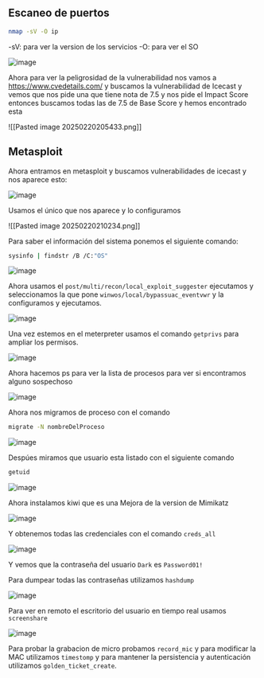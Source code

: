 
## Escaneo de puertos

```bash
nmap -sV -O ip
```

-sV: para ver la version de los servicios
-O: para ver el SO

![image](TryHackMe/Ice/1.png)

Ahora para ver la peligrosidad de la vulnerabilidad nos vamos a https://www.cvedetails.com/ y buscamos la vulnerabilidad de Icecast y vemos que nos pide una que tiene nota de 7.5 y nos pide el Impact Score entonces buscamos todas las de 7.5 de Base Score y hemos encontrado esta

![[Pasted image 20250220205433.png]]

## Metasploit

Ahora entramos en metasploit y buscamos vulnerabilidades de icecast y nos aparece esto:


![image](TryHackMe/Ice/2.png)

Usamos el único que nos aparece y lo configuramos

![[Pasted image 20250220210234.png]]

Para saber el información del sistema ponemos el siguiente comando:

```bash
sysinfo | findstr /B /C:"OS"
```


![image](TryHackMe/Ice/3.png)

Ahora usamos el  `post/multi/recon/local_exploit_suggester` ejecutamos y seleccionamos la que pone `winwos/local/bypassuac_eventvwr` y la configuramos y ejecutamos.

![image](TryHackMe/Ice/4.png)

Una vez estemos en el meterpreter usamos el comando `getprivs` para ampliar los permisos.

![image](TryHackMe/Ice/5.png)

Ahora hacemos ps para ver la lista de procesos para ver si encontramos alguno sospechoso

![image](TryHackMe/Ice/6.png)

Ahora nos migramos de proceso con  el comando 
```bash
migrate -N nombreDelProceso
```

![image](TryHackMe/Ice/7.png)

Despúes miramos que usuario esta listado con el siguiente comando

```bash
getuid
```


![image](TryHackMe/Ice/8.png)


Ahora instalamos kiwi que es una Mejora de la version de Mimikatz

![image](TryHackMe/Ice/9.png)

Y obtenemos todas las credenciales con el comando  `creds_all`

![image](TryHackMe/Ice/10.png)

Y vemos que la contraseña del usuario `Dark` es `Password01!`


 Para dumpear todas las contraseñas utilizamos `hashdump`

![image](TryHackMe/Ice/11.png)


Para ver en remoto el escritorio del usuario en tiempo real usamos `screenshare`

![image](TryHackMe/Ice/12.png)

Para probar la grabacion de micro probamos `record_mic` y para modificar la MAC utilizamos `timestomp` y para mantener la persistencia y autenticación utilizamos `golden_ticket_create`.


